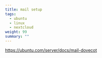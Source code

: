 ```yaml
---
title: mail setup
tags:
  - ubuntu
  - linux
  - nextcloud
weight: 99
summary: ""
---
```


<https://ubuntu.com/server/docs/mail-dovecot>